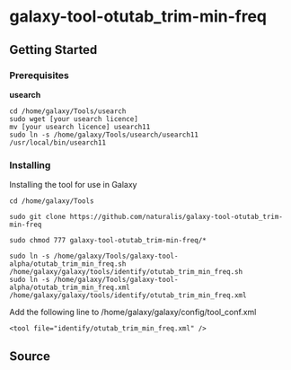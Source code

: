 # galaxy-tool-otutab_trim-min-freq
## Getting Started
### Prerequisites

**usearch**<br />
```
cd /home/galaxy/Tools/usearch
sudo wget [your usearch licence]
mv [your usearch licence] usearch11
sudo ln -s /home/galaxy/Tools/usearch/usearch11 /usr/local/bin/usearch11
```
### Installing
Installing the tool for use in Galaxy
```
cd /home/galaxy/Tools
```
```
sudo git clone https://github.com/naturalis/galaxy-tool-otutab_trim-min-freq
```
```
sudo chmod 777 galaxy-tool-otutab_trim-min-freq/*
```
```
sudo ln -s /home/galaxy/Tools/galaxy-tool-alpha/otutab_trim_min_freq.sh /home/galaxy/galaxy/tools/identify/otutab_trim_min_freq.sh
sudo ln -s /home/galaxy/Tools/galaxy-tool-alpha/otutab_trim_min_freq.xml /home/galaxy/galaxy/tools/identify/otutab_trim_min_freq.xml
```
Add the following line to /home/galaxy/galaxy/config/tool_conf.xml
```
<tool file="identify/otutab_trim_min_freq.xml" />
```
## Source
